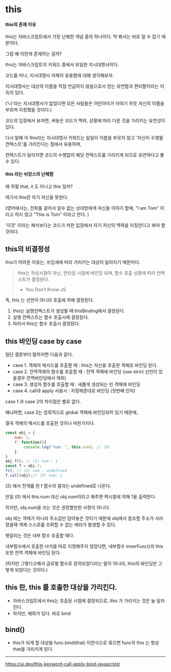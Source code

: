 # this



#### this의 존재 이유

this는 자바스크립트에서 가장 난해한 개념 중의 하나이다. 딱 봐서는 바로 알 수 없기 때문이다.

그럼 왜 이런게 존재하는 걸까?



this는 자바스크립트의 키워드 중에서 유일한 지시대명사이다. 

코드를 떠나, 지시대명사 자체의 유용함에 대해 생각해보자. 

지시대명사는 대상의 이름을 직접 언급하지 않음으로서 얻는 유연함과 편리함이라는 이득이 있다. 

('나'라는 지시대명사가 없었다면 모든 사람들은 어린아이가 이야기 하듯 자신의 이름을 부르며 지칭했을 것이다.)



코드의 입장에서 보자면, 써놓은 코드가 맥락, 상황에 따라 다른 것을 가리키는 유연성이 있다. 

다시 말해 이 this라는 지시대명사 키워드는 일일이 이름을 부르지 않고 '자신이 수행될 컨텍스트'를 가리킨다는 점에서 유용하며, 

컨텍스트가 달라지면 코드의 수행없이 해당 컨텍스트를 가리키게 되므로 유연하다고 볼 수 있다.



#### this 라는 뉘앙스의 난해함

왜 하필 that, it 도 아니고 this 일까?

여기서 this란 자기 자신을 뜻한다.

(영어에서는, 전화를 걸어서 알수 없는 상대방에게 자신을 이야기 할때, "I am Tom" 이라고 하지 않고 "This is Tom" 이라고 한다. )

'이것' 이라는 해석보다는 코드가 처한 입장에서 자기 자신의 맥락을 지칭한다고 봐야 할 것이다.





## this의 비결정성

this가 어려운 이유는, 쓰임새에 따라 가리키는 대상이 달라지기 때문이다. 

> this는 작성시점이 아닌, 런타임 시점에 바인딩 되며, 함수 호출 상황에 따라 컨텍스트가 결정된다. 
>
> - You Don't Know JS



즉, this 는 선언이 아니라 호출에 의해 결정된다.

1. this는 실행컨텍스트가 생성될 때 thisBinding에서 결정된다. 
2. 실행 컨텍스트는 함수 호출시에 결정된다. 
3. 따라서 this는 함수 호출시 결정된다.





## this 바인딩 case by case

일단 결론부터 말하자면 다음과 같다.

- case 1. 객체의 메서드를 호출할 때 : this는 자신을 호출한 객체로 바인딩 된다. 
- case 2. 전역객체의 함수를 호출할 때 : 전역 객체에 바인딩 (use strict 선언이 있을경우 전역바인딩에서 제외)
- case 3. 생성자 함수를 호출할 때 : 새롭게 생성되는 빈 객체에 바인딩 
- case 4. call과 apply 사용시 : 지정해준대로 바인딩 (첫번째 인자)



case 1 과  case 2의 차이점은 별로 없다. 

왜냐하면, case 2는 암묵적으로 global 객체에 바인딩되어 있기 때문에,

결국 객체의 메서드를 호출한 것이나 마찬가지다. 

```javascript
const obj = {
    num: 1,
    f: function(){
        console.log("num: ", this.num); // (0)
    }
}
obj.f(); // (1) num : 1 
const f = obj.f;
f(); // (2) num : undefined
f.call(obj);// (3) num: 1
```



(2) 에서 전개를 한 f 함수의 결과는 undefined로 나온다. 

만일  (0) 에서 this.num 대신 obj.num이라고 해주면 렉시컬에 의해 1을 출력한다.

하지만, obj.num을 쓰는 것은 권장할만한 사항이 아니다. 

obj 에는 객체가 아니라 주소값만 담아놓은 것이기 때문에 obj에서 참조할 주소가 사라졌을때 객체 스스로를 조회할 수 없는 에러가 발생할 수 있다. 



헷갈리는 것은 내부 함수 호출할 때다. 

내부함수에서 호출한 녀석을 따로 지정해주지 않았다면, 내부함수 innerFunc()의 this 또한 전역 객체에 바인딩 된다. 

(하지만 그렇다고해서 글로벌 함수로 정의되었다라는 말이 아니라, this의 바인딩만 그렇게 되었다는 것이다.)



## this 란, this 를 호출한 대상을 가리킨다. 

- 자바스크립트에서 this는 호출된 시점에 결정되므로,  this 가 가리키는 것은 늘 달라진다. 
- 하지만, 예외가 있다. 바로 bind 



## bind()

- this가 되게 할 대상을 func.bind(that) 이런식으로 묶으면 func의 this 는 항상 that을 가리키게 된다. 



---

https://ui.dev/this-keyword-call-apply-bind-javascript/



